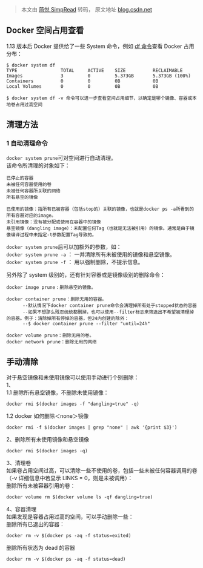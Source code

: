 > 本文由 [简悦 SimpRead](http://ksria.com/simpread/) 转码， 原文地址 [blog.csdn.net](https://blog.csdn.net/TH_NUM/article/details/123746115)

Docker 空间占用查看
-------------

1.13 版本后 Docker 提供给了一些 System 命令，例如 [df 命令](https://so.csdn.net/so/search?q=df%E5%91%BD%E4%BB%A4&spm=1001.2101.3001.7020)查看 Docker 占用分布：

```
$ docker system df
TYPE                TOTAL     ACTIVE    SIZE          RECLAIMABLE
Images              3         0         5.373GB       5.373GB (100%)
Containers          0         0         0B            0B
Local Volumes       0         0         0B            0B
```

```
$ docker system df -v 命令可以进一步查看空间占用细节，以确定是哪个镜像、容器或本地卷占用过高空间
```

清理方法
----

### 1 自动清理命令

`docker system prune`可对空间进行自动清理。  
该命令所清理的对象如下：

```
已停止的容器
未被任何容器使用的卷
未被任何容器所关联的网络
所有悬空的镜像
```

```
已使用的镜像：指所有已被容器（包括stop的）关联的镜像，也就是docker ps -a所看到的所有容器对应的image。
未引用镜像：没有被分配或使用在容器中的镜像
悬空镜像（dangling image）：未配置任何Tag（也就是无法被引用）的镜像。通常是由于镜像编译过程中未指定-t参数配置Tag导致的。
```

`docker system prune`后可以加额外的参数，如：  
`docker system prune -a` ： 一并清除所有未被使用的镜像和悬空镜像。  
`docker system prune -f` ： 用以强制删除，不提示信息。

另外除了 system 级别的，还有针对容器或是镜像级别的删除命令：

```
docker image prune：删除悬空的镜像。

docker container prune：删除无用的容器。
      --默认情况下docker container prune命令会清理掉所有处于stopped状态的容器
      --如果不想那么残忍统统都删掉，也可以使用--filter标志来筛选出不希望被清理掉的容器。例子：清除掉所有停掉的容器，但24内创建的除外：
      --$ docker container prune --filter "until=24h"  

docker volume prune：删除无用的卷。
docker network prune：删除无用的网络
```

手动清除
----

对于悬空镜像和未使用镜像可以使用手动进行个别删除：  
1、  
1.1 删除所有悬空镜像，不删除未使用镜像：

```
docker rmi $(docker images -f "dangling=true" -q)
```

1.2 docker 如何删除＜none＞镜像

```
docker rmi -f $(docker images | grep "none" | awk '{print $3}')
```

2、删除所有未使用镜像和悬空镜像

```
docker rmi $(docker images -q)
```

3、清理卷  
如果卷占用空间过高，可以清除一些不使用的卷，包括一些未被任何容器调用的卷（-v 详细信息中若显示 LINKS = 0，则是未被调用）：  
删除所有未被容器引用的卷：

```
docker volume rm $(docker volume ls -qf dangling=true)
```

4、容器清理  
如果发现是容器占用过高的空间，可以手动删除一些：  
删除所有已退出的容器：

```
docker rm -v $(docker ps -aq -f status=exited)
```

删除所有状态为 dead 的容器

```
docker rm -v $(docker ps -aq -f status=dead)
```